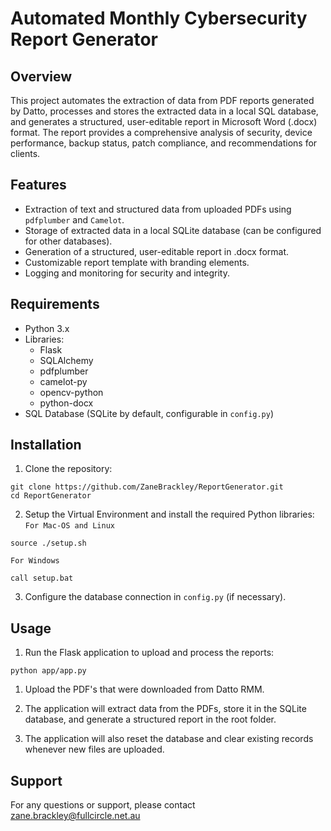 # Automated Monthly Cybersecurity Report Generator

## Overview
This project automates the extraction of data from PDF reports generated by Datto, processes and stores the extracted data in a local SQL database, and generates a structured, user-editable report in Microsoft Word (.docx) format. The report provides a comprehensive analysis of security, device performance, backup status, patch compliance, and recommendations for clients.

## Features
- Extraction of text and structured data from uploaded PDFs using `pdfplumber` and `Camelot`.
- Storage of extracted data in a local SQLite database (can be configured for other databases).
- Generation of a structured, user-editable report in .docx format.
- Customizable report template with branding elements.
- Logging and monitoring for security and integrity.

## Requirements
- Python 3.x
- Libraries:
  - Flask
  - SQLAlchemy
  - pdfplumber
  - camelot-py
  - opencv-python
  - python-docx
- SQL Database (SQLite by default, configurable in `config.py`)

## Installation
1. Clone the repository:
```
git clone https://github.com/ZaneBrackley/ReportGenerator.git
cd ReportGenerator
```

2. Setup the Virtual Environment and install the required Python libraries:
`For Mac-OS and Linux`
```
source ./setup.sh
```
`For Windows`
```
call setup.bat
```
3. Configure the database connection in `config.py` (if necessary).

## Usage
1. Run the Flask application to upload and process the reports:
```
python app/app.py
```
1. Upload the PDF's that were downloaded from Datto RMM.
  
2. The application will extract data from the PDFs, store it in the SQLite database, and generate a structured report in the root folder.

3. The application will also reset the database and clear existing records whenever new files are uploaded.

## Support
For any questions or support, please contact zane.brackley@fullcircle.net.au
